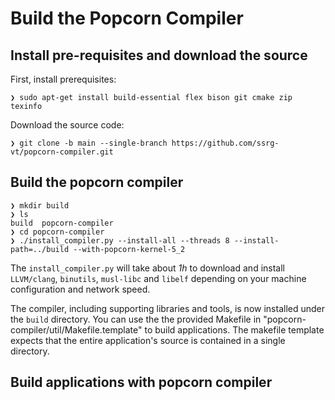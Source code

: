 # Build the Popcorn Compiler

## Install pre-requisites and download the source
First, install prerequisites:
```
❯ sudo apt-get install build-essential flex bison git cmake zip texinfo
```
Download the source code:
```
❯ git clone -b main --single-branch https://github.com/ssrg-vt/popcorn-compiler.git
```
## Build the popcorn compiler
```
❯ mkdir build
❯ ls
build  popcorn-compiler
❯ cd popcorn-compiler
❯ ./install_compiler.py --install-all --threads 8 --install-path=../build --with-popcorn-kernel-5_2
```
The `install_compiler.py` will take about *1h* to download and install `LLVM/clang`, `binutils`, `musl-libc` and `libelf` depending on your machine configuration and network speed.

The compiler, including supporting libraries and tools, is now installed under the `build` directory. You can use the the provided Makefile in "popcorn-compiler/util/Makefile.template" to build applications. The makefile template expects that the entire application's source is contained in a single directory.

## Build applications with popcorn compiler

